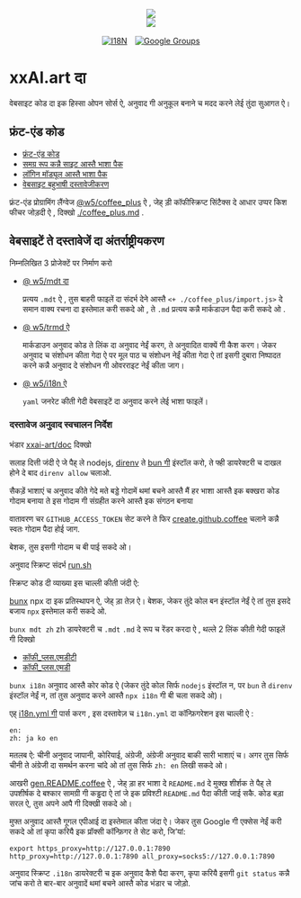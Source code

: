 <p align="center"><a href="https://xxai.art"><img src="https://cdn.jsdelivr.net/gh/xxai-art/doc/logo.svg"/></a><br/><a href="https://xxai.art"><img src="https://cdn.jsdelivr.net/gh/xxai-art/doc/xxai.svg"/></a></p><p align="center"><a href="https://github.com/xxai-art/doc#readme"><img alt="I18N" src="https://cdn.jsdelivr.net/gh/wactax/img/t.svg"/></a>　<a href="https://groups.google.com/u/0/g/xxai-art"><img alt="Google Groups" src="https://cdn.jsdelivr.net/gh/wactax/img/g-groups.svg"/></a></p>

# xxAI.art दा

वेबसाइट कोड दा इक हिस्सा ओपन सोर्स ऐ, अनुवाद गी अनुकूल बनाने च मदद करने लेई तुंदा सुआगत ऐ।

## फ्रंट-एंड कोड

* [फ्रंट-एंड कोड](https://github.com/xxai-art/web)
* [समग्र रूप कन्नै साइट आस्तै भाशा पैक](https://github.com/xxai-art/web/tree/main/i18n)
* [लॉगिन मॉड्यूल आस्तै भाशा पैक](https://github.com/wacpkg/user/tree/main/ui.i18n)
* [वेबसाइट बहुभाषी दस्तावेजीकरण](https://github.com/xxai-doc)

फ्रंट-एंड प्रोग्रामिंग लैंग्वेज [@w5/coffee_plus](http://npmjs.com/@w5/coffee_plus) ऐ , जेह् ड़ी कॉफीस्क्रिप्ट सिंटैक्स दे आधार उप्पर किश फीचर जोड़दी ऐ , दिक्खो [./coffee_plus.md](./coffee_plus.md) .

## वेबसाइटें ते दस्तावेजें दा अंतर्राष्ट्रीयकरण

निम्नलिखित 3 प्रोजेक्टें पर निर्माण करो

* [@ w5/mdt दा](https://www.npmjs.com/package/@w5/mdt)

  प्रत्यय `.mdt` ऐ , तुस बाहरी फाइलें दा संदर्भ देने आस्तै `<+ ./coffee_plus/import.js>` दे समान वाक्य रचना दा इस्तेमाल करी सकदे ओ , ते `.md` प्रत्यय कन्नै मार्कडाउन पैदा करी सकदे ओ .

* [@ w5/trmd ऐ](https://www.npmjs.com/package/@w5/trmd)

  मार्कडाउन अनुवाद कोड ते लिंक दा अनुवाद नेईं करग, ते अनुवादित वाक्यें गी कैश करग। जेकर अनुवाद च संशोधन कीता गेदा ऐ पर मूल पाठ च संशोधन नेईं कीता गेदा ऐ तां इसगी दुबारा निष्पादत करने कन्नै अनुवाद दे संशोधन गी ओवरराइट नेईं कीता जाग।

* [@ w5/i18n ऐ](https://www.npmjs.com/package/@w5/i18n)

  `yaml` जनरेट कीती गेदी वेबसाइटें दा अनुवाद करने लेई भाशा फाइलें।

### दस्तावेज अनुवाद स्वचालन निर्देश

भंडार [xxai-art/doc](https://github.com/xxai-art/doc) दिक्खो

सलाह दित्ती जंदी ऐ जे पैह् ले nodejs, [direnv](https://direnv.net) ते [bun गी](https://github.com/oven-sh/bun) इंस्टॉल करो, ते फ्ही डायरेक्टरी च दाखल होने दे बाद `direnv allow` चलाओ.

सैकड़ें भाशाएं च अनुवाद कीते गेदे मते बड्डे गोदामें थमां बचने आस्तै मैं हर भाशा आस्तै इक बक्खरा कोड गोदाम बनाया ते इस गोदाम गी संग्रहीत करने आस्तै इक संगठन बनाया

वातावरण चर `GITHUB_ACCESS_TOKEN` सेट करने ते फिर [create.github.coffee](https://github.com/xxai-art/doc/blob/main/create.github.coffee) चलाने कन्नै स्वतः गोदाम पैदा होई जाग.

बेशक, तुस इसगी गोदाम च बी पाई सकदे ओ।

अनुवाद स्क्रिप्ट संदर्भ [run.sh](https://github.com/xxai-art/doc/blob/main/run.sh)

स्क्रिप्ट कोड दी व्याख्या इस चाल्ली कीती जंदी ऐ:

[bunx](https://bun.sh/docs/cli/bunx) npx दा इक प्रतिस्थापन ऐ, जेह् ड़ा तेज़ ऐ। बेशक, जेकर तुंदे कोल बन इंस्टॉल नेईं ऐ तां तुस इसदे बजाय `npx` इस्तेमाल करी सकदे ओ.

`bunx mdt zh` zh डायरेक्टरी च `.mdt` `.md` दे रूप च रेंडर करदा ऐ , थल्ले 2 लिंक कीती गेदी फाइलें गी दिक्खो

* [कॉफी_प्लस.एमडीटी](https://github.com/xxai-doc/zh/blob/main/coffee_plus.mdt)
* [कॉफी_प्लस.एमडी](https://github.com/xxai-doc/zh/blob/main/coffee_plus.md)

`bunx i18n` अनुवाद आस्तै कोर कोड ऐ (जेकर तुंदे कोल सिर्फ `nodejs` इंस्टॉल न, पर `bun` ते `direnv` इंस्टॉल नेईं न, तां तुस अनुवाद करने आस्तै `npx i18n` गी बी चला सकदे ओ)।

एह् [i18n.yml गी](https://github.com/xxai-art/doc/blob/main/i18n.yml) पार्स करग , इस दस्तावेज़ च `i18n.yml` दा कॉन्फ़िगरेशन इस चाल्ली ऐ :

```
en:
zh: ja ko en
```

मतलब ऐ: चीनी अनुवाद जापानी, कोरियाई, अंग्रेजी, अंग्रेजी अनुवाद बाकी सारी भाशाएं च। अगर तुस सिर्फ चीनी ते अंग्रेजी दा समर्थन करना चांदे ओ तां तुस सिर्फ `zh: en` लिखी सकदे ओ।

आखरी [gen.README.coffee](https://github.com/xxai-art/doc/blob/main/gen.README.coffee) ऐ , जेह् ड़ा हर भाशा दे `README.md` दे मुक्ख शीर्शक ते पैह् ले उपशीर्षक दे बश्कार सामग्री गी कड्ढदा ऐ तां जे इक प्रविश्टी `README.md` पैदा कीती जाई सकै. कोड बड़ा सरल ऐ, तुस अपने आपै गी दिक्खी सकदे ओ।

मुफ्त अनुवाद आस्तै गूगल एपीआई दा इस्तेमाल कीता जंदा ऐ। जेकर तुस Google गी एक्सेस नेईं करी सकदे ओ तां कृपा करियै इक प्रॉक्सी कॉन्फ़िगर ते सेट करो, जि’यां:

```
export https_proxy=http://127.0.0.1:7890 http_proxy=http://127.0.0.1:7890 all_proxy=socks5://127.0.0.1:7890
```

अनुवाद स्क्रिप्ट `.i18n` डायरेक्टरी च इक अनुवाद कैशे पैदा करग, कृपा करियै इसगी `git status` कन्नै जांच करो ते बार-बार अनुवादें थमां बचने आस्तै कोड भंडार च जोड़ो.
